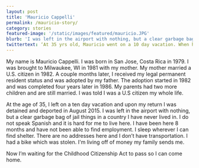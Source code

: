 ```yaml
---
layout: post
title: 'Mauricio Cappelli'
permalink: /mauricio-story/
category: stories
featured-image: '/static/images/featured/mauricio.JPG'
blurb: 'I was left in the airport with nothing, but a clear garbage bag of jail things in a country I have never lived in.'
twittertext: ‘At 35 yrs old, Mauricio went on a 10 day vacation. When he returned to the U.S, he was detained and deported. %23KeepUsHome'
---
```


My name is Mauricio Cappelli. I was born in San Jose, Costa Rica in 1979. I was brought to Milwaukee, WI in 1981 with my mother. My mother married a U.S. citizen in 1982. A couple months later, I received my legal permanent resident status and was adopted by my father. The adoption started in 1982 and was completed four years later in 1986. My parents had two more children and are still married. I was told I was a U.S citizen my whole life. 

At the age of 35, I left on a ten day vacation and upon my return I was detained and deported in August 2015. I was left in the airport with nothing, but a clear garbage bag of jail things in a country I have never lived in. I do not speak Spanish and it is hard for me to live here. I have been here 8 months and have not been able to find employment. I  sleep wherever I can find shelter. There are no addresses here and I don’t have transportation. I had a bike which was stolen.  I'm living off of money my family sends me. 

Now I’m waiting for the Childhood Citizenship Act to pass so I can come home.

